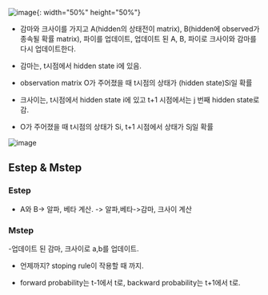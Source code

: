 
![image](https://user-images.githubusercontent.com/15938354/167174373-65c1cf2f-f681-4dce-898b-280e731b691a.png){: width="50%" height="50%"}

- 감마와 크사이를 가지고 A(hidden의 상태전이 matrix), B(hidden에 observed가 종속될 확률 matrix), 파이를 업데이트, 업데이트 된 A, B, 파이로 크사이와 감마를 다시 업데이트한다.

- 감마는,  t시점에서 hidden state i에 있음.
- observation matrix O가 주어졌을 때 t시점의 상태가 (hidden state)Si일 확률

- 크사이는, t시점에서 hidden state i에 있고 t+1 시점에서는 j 번째 hidden state로 감.
- O가 주어졌을 때 t시점의 상태가 Si, t+1 시점에서 상태가 Sj일 확률 

![image](https://user-images.githubusercontent.com/15938354/167166644-651cadd3-de6a-41ad-9370-3f9de652fe7d.png)

## Estep & Mstep
### Estep
- A와 B-> 알파, 베타 계산. -> 알파,베타->감마, 크사이 계산

### Mstep
-업데이트 된 감마, 크사이로 a,b를 업데이트.

- 언제까지? stoping rule이 작용할 때 까지.


- forward probability는 t-1에서 t로, backward probability는 t+1에서 t로.
